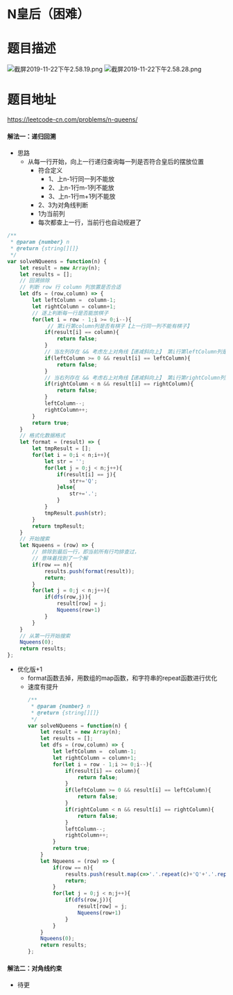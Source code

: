 #  N皇后（困难）
# 题目描述
![截屏2019-11-22下午2.58.19.png](https://pic.leetcode-cn.com/4f4468d2018990fff125b28f88628435f1e9b7505b7002bf2572cb1b11639ad0-%E6%88%AA%E5%B1%8F2019-11-22%E4%B8%8B%E5%8D%882.58.19.png)
![截屏2019-11-22下午2.58.28.png](https://pic.leetcode-cn.com/2506eb6a870bee2df48b33cf905c06fca5a526324d109143006abacf7c952fd7-%E6%88%AA%E5%B1%8F2019-11-22%E4%B8%8B%E5%8D%882.58.28.png)
# 题目地址
<https://leetcode-cn.com/problems/n-queens/>
#### 解法一：递归回溯
+ 思路
  + 从每一行开始，向上一行递归查询每一列是否符合皇后的摆放位置
    + 符合定义
      + 1、上n-1行同一列不能放
      + 2、上n-1行m-1列不能放
      + 3、上n-1行m+1列不能放
    + 2、3为对角线判断
    + 1为当前列
    + 每次都查上一行，当前行也自动规避了
```javascript
/**
 * @param {number} n
 * @return {string[][]}
 */
var solveNQueens = function(n) {
    let result = new Array(n);
    let results = [];
    // 回溯排除
    // 判断 row 行 column 列放置是否合适
    let dfs = (row,column) => {
        let leftColumn =  column-1;
        let rightColumn = column+1;
        // 逐上判断每一行是否能放棋子
        for(let i = row - 1;i >= 0;i--){
             // 第i行第column列是否有棋子【上一行同一列不能有棋子】
            if(result[i] == column){
                return false;
            }
            // 当左列存在 && 考虑左上对角线【递减斜向上】 第i行第leftColumn列是否有棋子
            if(leftColumn >= 0 && result[i] == leftColumn){
                return false;
            }
            // 当右列存在 && 考虑右上对角线【递减斜向上】 第i行第rightColumn列是否有棋子
            if(rightColumn < n && result[i] == rightColumn){
                return false;
            }
            leftColumn--;
            rightColumn++;
        }
        return true;
    }
    // 格式化数据格式
    let format = (result) => {
        let tmpResult = [];
        for(let i = 0;i < n;i++){
            let str = '';
            for(let j = 0;j < n;j++){
                if(result[i] == j){
                    str+='Q';
                }else{
                    str+='.';
                }
            }
            tmpResult.push(str);
        }
        return tmpResult;
    }
    // 开始搜索
    let Nqueens = (row) => {
        // 排除到最后一行，即当前所有行均排查过，
        // 意味着找到了一个解
        if(row == n){
            results.push(format(result));
            return;
        }
        for(let j = 0;j < n;j++){
            if(dfs(row,j)){
                result[row] = j;
                Nqueens(row+1)
            }
        }
    }
    // 从第一行开始搜索
    Nqueens(0);
    return results;
};
```
+ 优化版+1
  + format函数去掉，用数组的map函数，和字符串的repeat函数进行优化
  + 速度有提升
    ```javascript
    /**
     * @param {number} n
     * @return {string[][]}
     */
    var solveNQueens = function(n) {
        let result = new Array(n);
        let results = [];
        let dfs = (row,column) => {
            let leftColumn =  column-1;
            let rightColumn = column+1;
            for(let i = row - 1;i >= 0;i--){
                if(result[i] == column){
                    return false;
                }
                if(leftColumn >= 0 && result[i] == leftColumn){
                    return false;
                }
                if(rightColumn < n && result[i] == rightColumn){
                    return false;
                }
                leftColumn--;
                rightColumn++;
            }
            return true;
        }
        let Nqueens = (row) => {
            if(row == n){
                results.push(result.map(c=>'.'.repeat(c)+'Q'+'.'.repeat(n-1-c)));
                return;
            }
            for(let j = 0;j < n;j++){
                if(dfs(row,j)){
                    result[row] = j;
                    Nqueens(row+1)
                }
            }
        }
        Nqueens(0);
        return results;
    };
    ```
#### 解法二：对角线约束
+ 待更